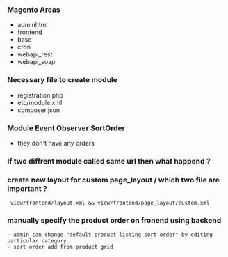 ### Magento Areas
  - adminhtml
  - frontend
  - base
  - cron
  - webapi_rest
  - webapi_soap
  
### Necessary file to create module
  - registration.php
  - etc/module.xml
  - composer.json
  
### Module Event Observer SortOrder
  - they don't have any orders
  
### If two diffrent module called same url then what happend ?
  


### create new layout for custom page_layout / which two file are important ?
     view/frontend/layout.xml && view/frontend/page_layout/custom.xml
     
### manually specify the product order on fronend using backend 
    - admin can change "default product listing sort order" by editing particular category.
    - sort order add from product grid
    

    

